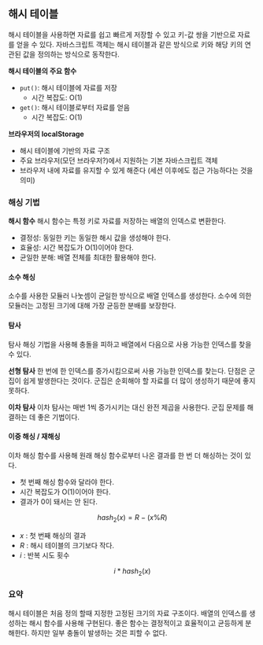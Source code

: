 ## 해시 테이블

해시 테이블을 사용하면 자료를 쉽고 빠르게 저장할 수 있고 키-값 쌍을 기반으로 자료를 얻을 수 있다. 자바스크립트 객체는 해시 테이블과 같은 방식으로 키와 해당 키의 연관된 값을 정의하는 방식으로 동작한다.

**해시 테이블의 주요 함수**

- `put()`: 해시 테이블에 자료를 저장
  - 시간 복잡도: O(1)
- `get()`: 해시 테이블로부터 자료를 얻음
  - 시간 복잡도: O(1)

**브라우저의 localStorage**

- 해시 테이블에 기반의 자료 구조
- 주요 브라우저(모던 브라우저?)에서 지원하는 기본 자바스크립트 객체
- 브라우저 내에 자료를 유지할 수 있게 해준다
  (세션 이후에도 접근 가능하다는 것을 의미)

### 해싱 기법

**해시 함수**
해시 함수는 특정 키로 자료를 저장하는 배열의 인덱스로 변환한다.

- 결정성: 동일한 키는 동일한 해시 값을 생성해야 한다.
- 효율성: 시간 복잡도가 O(1)이어야 한다.
- 균일한 분해: 배열 전체를 최대한 활용해야 한다.

#### 소수 해싱

소수를 사용한 모듈러 나눗셈이 균일한 방식으로 배열 인덱스를 생성한다.
소수에 의한 모듈러는 고정된 크기에 대해 가장 균등한 분배를 보장한다.

#### 탐사

탐사 해싱 기법을 사용해 충돌을 피하고 배열에서 다음으로 사용 가능한 인덱스를 찾을 수 있다.

**선형 탐사**
한 번에 한 인덱스를 증가시킴으로써 사용 가능한 인덱스를 찾는다.
단점은 군집이 쉽게 발생한다는 것이다. 군집은 순회해야 할 자료를 더 많이 생성하기 때문에 좋지 못하다.

**이차 탐사**
이차 탐사는 매번 1씩 증가시키는 대신 완전 제곱을 사용한다.
군집 문제를 해결하는 데 좋은 기법이다.

#### 이중 해싱 / 재해싱

이차 해싱 함수를 사용해 원래 해싱 함수로부터 나온 결과를 한 번 더 해싱하는 것이 있다.

- 첫 번째 해싱 함수와 달라야 한다.
- 시간 복잡도가 O(1)이어야 한다.
- 결과가 0이 돼서는 안 된다.

$$
hash_2(x) = R-(x \% R)
$$

- $x$ : 첫 번째 해싱의 결과
- $R$ : 해시 테이블의 크기보다 작다.
- $i$ : 반복 시도 횟수

$$
i*hash_2(x)
$$

### 요약

해시 테이블은 처음 정의 할때 지정한 고정된 크기의 자료 구조이다. 배열의 인덱스를 생성하는 해시 함수를 사용해 구현된다. 좋은 함수는 결정적이고 효율적이고 균등하게 분해한다. 하지만 일부 충돌이 발생하는 것은 피할 수 없다.